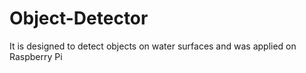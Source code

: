 # Object-Detector
It is designed to detect objects on water surfaces and was applied on Raspberry Pi 
